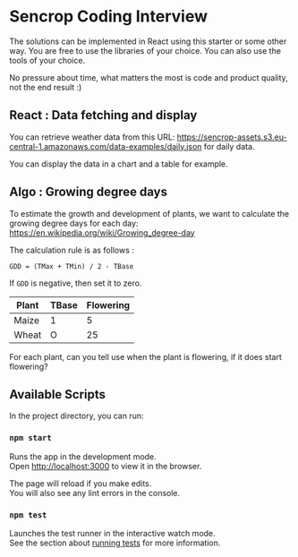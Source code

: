 # Sencrop Coding Interview

The solutions can be implemented in React using this starter or some other way.
You are free to use the libraries of your choice.
You can also use the tools of your choice.

No pressure about time, what matters the most is code and product quality, not the end result :)

## React : Data fetching and display

You can retrieve weather data from this URL:
https://sencrop-assets.s3.eu-central-1.amazonaws.com/data-examples/daily.json for daily data.

You can display the data in a chart and a table for example.

## Algo : Growing degree days

To estimate the growth and development of plants, we want to calculate the growing degree days for each day: https://en.wikipedia.org/wiki/Growing_degree-day

The calculation rule is as follows :

```
GDD = (TMax + TMin) / 2 - TBase
```

If `GDD` is negative, then set it to zero.

| Plant | TBase | Flowering |
|-------|-------|-----------|
| Maize | 1     | 5         |
| Wheat | O     | 25        |

For each plant, can you tell use when the plant is flowering, if it does start flowering?

## Available Scripts

In the project directory, you can run:

### `npm start`

Runs the app in the development mode.\
Open [http://localhost:3000](http://localhost:3000) to view it in the browser.

The page will reload if you make edits.\
You will also see any lint errors in the console.

### `npm test`

Launches the test runner in the interactive watch mode.\
See the section about [running tests](https://facebook.github.io/create-react-app/docs/running-tests) for more information.

